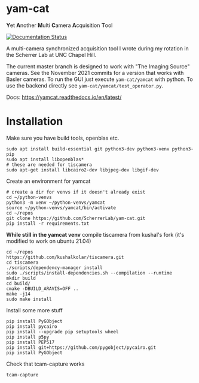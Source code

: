 # yam-cat
**Y**et **A**nother **M**ulti **C**amera **A**cquisition **T**ool

[![Documentation Status](https://readthedocs.org/projects/yamcat/badge/?version=latest)](https://yamcat.readthedocs.io/en/latest/?badge=latest)

A multi-camera synchronized acquisition tool I wrote during my rotation in the Scherrer Lab at UNC Chapel Hill.

The current master branch is designed to work with "The Imaging Source" cameras. See the November 2021 commits for a version that works with Basler cameras. To run the GUI just execute `yam-cat/yamcat` with python. To use the backend directly see `yam-cat/yamcat/test_operator.py`.

Docs: https://yamcat.readthedocs.io/en/latest/

# Installation

Make sure you have build tools, openblas etc.

```
sudo apt install build-essential git python3-dev python3-venv python3-pip
sudo apt install libopenblas*
# these are needed for tiscamera
sudo apt-get install libcairo2-dev libjpeg-dev libgif-dev
```

Create an environment for yamcat
```
# create a dir for venvs if it doesn't already exist
cd ~/python-venvs
python3 -m venv ~/python-venvs/yamcat
source ~/python-venvs/yamcat/bin/activate
cd ~/repos
git clone https://github.com/ScherrerLab/yam-cat.git
pip install -r requirements.txt
```


**While still in the yamcat venv** compile tiscamera from kushal's fork (it's modified to work on ubuntu 21.04)

```
cd ~/repos
https://github.com/kushalkolar/tiscamera.git
cd tiscamera
./scripts/dependency-manager install
sudo ./scripts/install-dependencies.sh --compilation --runtime
mkdir build
cd build/
cmake -DBUILD_ARAVIS=OFF ..
make -j14
sudo make install
```

Install some more stuff

```
pip install PyGObject
pip install pycairo
pip install --upgrade pip setuptools wheel
pip install p5py
pip install PEP517
pip install git+https://github.com/pygobject/pycairo.git
pip install PyGObject
```

Check that tcam-capture works

```
tcam-capture
```
